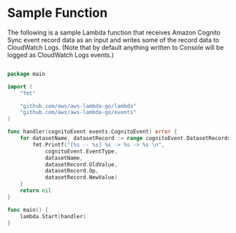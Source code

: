 # Sample Function

The following is a sample Lambda function that receives Amazon Cognito Sync event record data as an input and writes some of the record data to CloudWatch Logs. (Note that by default anything written to Console will be logged as CloudWatch Logs events.)

```go

package main

import (
    "fmt"

    "github.com/aws/aws-lambda-go/lambda"
    "github.com/aws/aws-lambda-go/events"
)

func handler(cognitoEvent events.CognitoEvent) error {
    for datasetName, datasetRecord := range cognitoEvent.DatasetRecords {
        fmt.Printf("[%s -- %s] %s -> %s -> %s \n",
            cognitoEvent.EventType,
            datasetName,
            datasetRecord.OldValue,
            datasetRecord.Op,
            datasetRecord.NewValue)
    }
    return nil
}

func main() {
    lambda.Start(handler)
}

```
